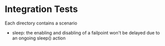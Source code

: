 # Integration Tests

Each directory contains a scenario

- sleep: the enabling and disabling of a failpoint won't be delayed due to an ongoing sleep() action

